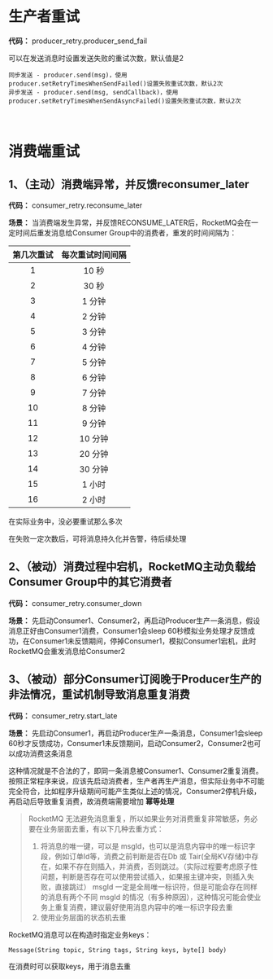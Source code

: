 # 生产者重试

**代码：** producer_retry.producer_send_fail

可以在发送消息时设置发送失败的重试次数，默认值是2

```
同步发送 - producer.send(msg)，使用producer.setRetryTimesWhenSendFailed()设置失败重试次数，默认2次
异步发送 - producer.send(msg, sendCallback)，使用producer.setRetryTimesWhenSendAsyncFailed()设置失败重试次数，默认2次
```
<br>

# 消费端重试

## 1、（主动）消费端异常，并反馈reconsumer_later

**代码：** consumer_retry.reconsume_later 

**场景：** 
当消费端发生异常，并反馈RECONSUME_LATER后，RocketMQ会在一定时间后重发消息给Consumer Group中的消费者，重发的时间间隔为：

|第几次重试|每次重试时间间隔|
| :--------: | :--------: |
| 1 | 10 秒 | 
| 2 | 30 秒 | 
| 3 | 1 分钟 | 
| 4 | 2 分钟 | 
| 5 | 3 分钟 | 
| 6 | 4 分钟 | 
| 7 | 5 分钟 | 
| 8 | 6 分钟 | 
| 9 | 7 分钟 | 
| 10 | 8 分钟 | 
| 11 | 9 分钟 | 
| 12 | 10 分钟 | 
| 13 | 20 分钟 | 
| 14 | 30 分钟 | 
| 15 | 1 小时 | 
| 16 | 2 小时 | 

在实际业务中，没必要重试那么多次

在失败一定次数后，可将消息持久化并告警，待后续处理


## 2、（被动）消费过程中宕机，RocketMQ主动负载给Consumer Group中的其它消费者

**代码：** consumer_retry.consumer_down

**场景：** 
先启动Consumer1、Consumer2，再启动Producer生产一条消息，假设消息正好由Consumer1消费，Consumer1会sleep 60秒模拟业务处理才反馈成功，在Consumer1未反馈期间，停掉Consumer1，模拟Consumer1宕机，此时RocketMQ会重发消息给Consumer2

## 3、（被动）部分Consumer订阅晚于Producer生产的非法情况，重试机制导致消息重复消费

**代码：** consumer_retry.start_late

**场景：** 
先启动Consumer1，再启动Producer生产一条消息，Consumer1会sleep 60秒才反馈成功，Consumer1未反馈期间，启动Consumer2，Consumer2也可以成功消费这条消息

这种情况就是不合法的了，即同一条消息被Consumer1、Consumer2重复消费。按照正常程序来说，应该先启动消费者，生产者再生产消息，但实际业务中不可能完全符合，比如程序升级期间可能产生类似上述的情况，Consumer2停机升级，再启动后导致重复消费，故消费端需要增加 **幂等处理**

>RocketMQ 无法避免消息重复，所以如果业务对消费重复非常敏感，务必要在业务层面去重，有以下几种去重方式：
>1. 将消息的唯一键，可以是 msgId，也可以是消息内容中的唯一标识字段，例如订单Id等，消费之前判断是否在Db 或 Tair(全局KV存储)中存在，如果不存在则插入，并消费，否则跳过。（实际过程要考虑原子性问题，判断是否存在可以使用尝试插入，如果报主键冲突，则插入失败，直接跳过）
>msgId 一定是全局唯一标识符，但是可能会存在同样的消息有两个不同 msgId 的情况（有多种原因），这种情况可能会使业务上重复消费，建议最好使用消息内容中的唯一标识字段去重
>2. 使用业务层面的状态机去重

RocketMQ消息可以在构造时指定业务keys：

`Message(String topic, String tags, String keys, byte[] body)`

在消费时可以获取keys，用于消息去重

